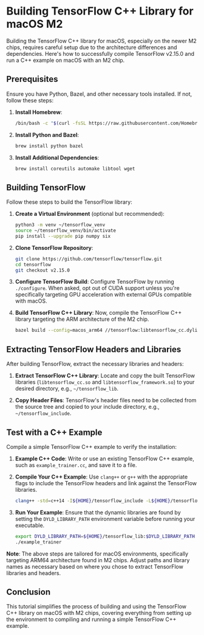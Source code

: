 # Building TensorFlow C++ Library for macOS M2

Building the TensorFlow C++ library for macOS, especially on the newer M2 chips, requires careful setup due to the architecture differences and dependencies. Here's how to successfully compile TensorFlow v2.15.0 and run a C++ example on macOS with an M2 chip.

## Prerequisites

Ensure you have Python, Bazel, and other necessary tools installed. If not, follow these steps:

1. **Install Homebrew**:
   ```bash
   /bin/bash -c "$(curl -fsSL https://raw.githubusercontent.com/Homebrew/install/HEAD/install.sh)"
   ```

2. **Install Python and Bazel**:
   ```bash
   brew install python bazel
   ```

3. **Install Additional Dependencies**:
   ```bash
   brew install coreutils automake libtool wget
   ```

## Building TensorFlow

Follow these steps to build the TensorFlow library:

1. **Create a Virtual Environment** (optional but recommended):
   ```bash
   python3 -m venv ~/tensorflow_venv
   source ~/tensorflow_venv/bin/activate
   pip install --upgrade pip numpy six
   ```

2. **Clone TensorFlow Repository**:
   ```bash
   git clone https://github.com/tensorflow/tensorflow.git
   cd tensorflow
   git checkout v2.15.0
   ```

3. **Configure TensorFlow Build**:
   Configure TensorFlow by running `./configure`. When asked, opt out of CUDA support unless you're specifically targeting GPU acceleration with external GPUs compatible with macOS.

4. **Build TensorFlow C++ Library**:
   Now, compile the TensorFlow C++ library targeting the ARM architecture of the M2 chip.
   ```bash
   bazel build --config=macos_arm64 //tensorflow:libtensorflow_cc.dylib
   ```

## Extracting TensorFlow Headers and Libraries

After building TensorFlow, extract the necessary libraries and headers:

1. **Extract TensorFlow C++ Library**:
   Locate and copy the built TensorFlow libraries (`libtensorflow_cc.so` and `libtensorflow_framework.so`) to your desired directory, e.g., `~/tensorflow_lib`.

2. **Copy Header Files**:
   TensorFlow's header files need to be collected from the source tree and copied to your include directory, e.g., `~/tensorflow_include`.

## Test with a C++ Example

Compile a simple TensorFlow C++ example to verify the installation:

1. **Example C++ Code**:
   Write or use an existing TensorFlow C++ example, such as `example_trainer.cc`, and save it to a file.

2. **Compile Your C++ Example**:
   Use `clang++` or `g++` with the appropriate flags to include the TensorFlow headers and link against the TensorFlow libraries.
   ```bash
   clang++ -std=c++14 -I${HOME}/tensorflow_include -L${HOME}/tensorflow_lib -ltensorflow_cc -ltensorflow_framework -o example_trainer example_trainer.cc
   ```

3. **Run Your Example**:
   Ensure that the dynamic libraries are found by setting the `DYLD_LIBRARY_PATH` environment variable before running your executable.
   ```bash
   export DYLD_LIBRARY_PATH=${HOME}/tensorflow_lib:$DYLD_LIBRARY_PATH
   ./example_trainer
   ```

**Note**: The above steps are tailored for macOS environments, specifically targeting ARM64 architecture found in M2 chips. Adjust paths and library names as necessary based on where you chose to extract TensorFlow libraries and headers.

## Conclusion
This tutorial simplifies the process of building and using the TensorFlow C++ library on macOS with M2 chips, covering everything from setting up the environment to compiling and running a simple TensorFlow C++ example.
